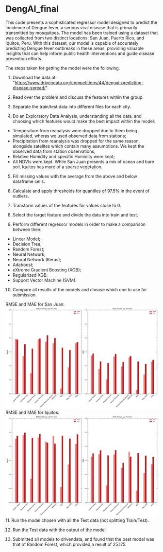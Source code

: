# DengAI_final

This code presents a sophisticated regressor model designed to predict the incidence of Dengue fever, a serious viral disease that is primarily transmitted by mosquitoes. The model has been trained using a dataset that was collected from two distinct locations: San Juan, Puerto Rico, and Iquitos, Peru. With this dataset, our model is capable of accurately predicting Dengue fever outbreaks in these areas, providing valuable insights that can help inform public health interventions and guide disease prevention efforts.

The steps taken for getting the model were the following. 

1. Download the data at: "https://www.drivendata.org/competitions/44/dengai-predicting-disease-spread/".

2. Read over the problem and discuss the features within the group. 

3. Separate the train/test data into different files for each city.

4. Do an Exploratory Data Analysis, understanding all the data, and choosing which features would make the best impact within the model:
  - Temperature from reanalysis were dropped due to them being simulated, wheras we used observed data from stations;
  - Precipitation from reanalysis was dropped for the same reason, alongside satelites which contain many assumptions. We kept the observed data from station observations;
  - Relative Humidity and specific Humidity were kept;
  - All NDVIs were kept. While San Juan presents a mix of ocean and bare soil, Iquitos has more of a sparse vegetation.

5. Fill missing values with the average from the above and below dataframe cells. 

6. Calculate and apply thresholds for quantiles of 97.5% in the event of outliers.

7. Transform values of the features for values close to 0.

8. Select the target feature and divide the data into train and test. 

9. Perform different regressor models in order to make a comparison between then: 
 - Linear Model;
 - Decision Tree;
 - Random Forest;
 - Neural Network;
 - Neural Network (Keras);
 - Adaboost;
 - eXtreme Gradient Boosting (XGB);
 - Regularized XGB;
 - Support Vector Machine (SVM).

10. Compare all results of the models and choose which one to use for submission. 

 RMSE and MAE for San Juan:
![San Juan results](sj_new_20.png)
RMSE and MAE for Iquitos:
![Iquitos results](iq_new_20.png)
11. Run the model chosen with all the Test data (not splitting Train/Test).

12. Run the Test data with the output of the model.

13. Submitted all models to drivendata, and found that the best model was that of Random Forest, which provided a result of 25.175.

